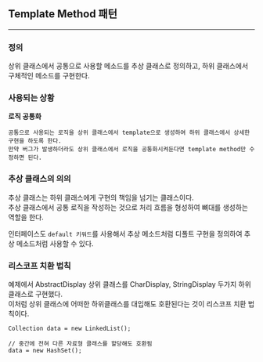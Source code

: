 ## Template Method 패턴

------
### 정의
상위 클래스에서 공통으로 사용할 메소드를 추상 클래스로 정의하고, 하위 클래스에서 구체적인 메소드를 구현한다.


### 사용되는 상황
**로직 공통화**

    공통으로 사용되는 로직을 상위 클래스에서 template으로 생성하여 하위 클래스에서 상세한 구현을 하도록 한다.
    만약 버그가 발생하더라도 상위 클래스에서 로직을 공통화시켜둔다면 template method만 수정하면 된다.

### 추상 클래스의 의의 
추상 클래스는 하위 클래스에게 구현의 책임을 넘기는 클래스이다.\
추상 클래스에서 공통 로직을 작성하는 것으로 처리 흐름을 형성하여 뼈대를 생성하는 역할을 한다.

인터페이스도 `default 키워드`를 사용해서 추상 메소드처럼 디폴트 구현을 정의하여 추상 메소드처럼 사용할 수 있다.  

### 리스코프 치환 법칙
예제에서 AbstractDisplay 상위 클래스를 CharDisplay, StringDisplay 두가지 하위 클래스로 구현했다.\
이처럼 상위 클래스에 어떠한 하위클래스를 대입해도 호환된다는 것이 리스코프 치환 법칙이다.
    
    Collection data = new LinkedList();
    
    // 중간에 전혀 다른 자료형 클래스를 할당해도 호환됨
    data = new HashSet();
